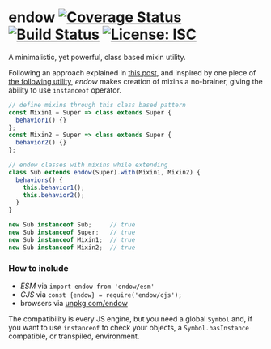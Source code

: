 # endow [![Coverage Status](https://coveralls.io/repos/github/WebReflection/endow/badge.svg?branch=master)](https://coveralls.io/github/WebReflection/endow?branch=master) [![Build Status](https://travis-ci.org/WebReflection/endow.svg?branch=master)](https://travis-ci.org/WebReflection/endow) [![License: ISC](https://img.shields.io/badge/License-ISC-yellow.svg)](https://opensource.org/licenses/ISC)

A minimalistic, yet powerful, class based mixin utility.

Following an approach explained in [this post](http://justinfagnani.com/2015/12/21/real-mixins-with-javascript-classes/),
and inspired by one piece of [the following utility](https://github.com/justinfagnani/mixwith.js#mixwith),
_endow_ makes creation of mixins a no-brainer, giving the ability to use `instanceof` operator.

```js
// define mixins through this class based pattern
const Mixin1 = Super => class extends Super {
  behavior1() {}
};
const Mixin2 = Super => class extends Super {
  behavior2() {}
};

// endow classes with mixins while extending
class Sub extends endow(Super).with(Mixin1, Mixin2) {
  behaviors() {
    this.behavior1();
    this.behavior2();
  }
}

new Sub instanceof Sub;     // true
new Sub instanceof Super;   // true
new Sub instanceof Mixin1;  // true
new Sub instanceof Mixin2;  // true
```

### How to include

  * _ESM_ via `import endow from 'endow/esm'`
  * _CJS_ via `const {endow} = require('endow/cjs');`
  * browsers via [unpkg.com/endow](https://unpkg.com/endow)

The compatibility is every JS engine, but you need a global `Symbol` and, if you want to use `instanceof` to check your objects, a `Symbol.hasInstance` compatible, or transpiled, environment.

